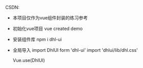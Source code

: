 CSDN:

- 本项目仅作为vue组件封装的练习参考

- 初始化vue项目
    vue created demo

- 安装组件库
    npm i dhl-ui

- 全局导入
    import DhlUI form 'dhl-ui'
    import 'dhlui/lib/dhl.css'

    Vue.use(DhlUI)